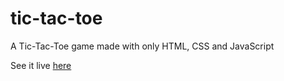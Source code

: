# tic-tac-toe
A Tic-Tac-Toe game made with only HTML, CSS and JavaScript

See it live [here](https://codepen.io/joaospj/pen/YzwbKxZ)

